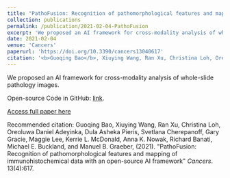 ```yaml
---
title: "PathoFusion: Recognition of pathomorphological features and mapping of immunohistochemical data with an open-source AI framework"
collection: publications
permalink: /publication/2021-02-04-PathoFusion
excerpt: 'We proposed an AI framework for cross-modality analysis of whole-slide pathology images. Code:https://github.com/guoqingbao/Pathofusion.'
date: 2021-02-04
venue: 'Cancers'
paperurl: 'https://doi.org/10.3390/cancers13040617'
citation: '<b>Guoqing Bao</b>, Xiuying Wang, Ran Xu, Christina Loh, Oreoluwa Daniel Adeyinka, Dula Asheka Pieris, Svetlana Cherepanoff, Gary Gracie, Maggie Lee, Kerrie L. McDonald, Anna K. Nowak, Richard Banati, Michael E. Buckland, and Manuel B. Graeber, (2021). &quot;PathoFusion: Recognition of pathomorphological features and mapping of immunohistochemical data with an open-source AI framework&quot; <i>Cancers</i>. 13(4):617.'
---
```

We proposed an AI framework for cross-modality analysis of whole-slide pathology images. 

Open-source Code in GitHub: [link](https://github.com/guoqingbao/Pathofusion).

[Access full paper here](https://doi.org/10.3390/cancers13040617)

Recommended citation: Guoqing Bao, Xiuying Wang, Ran Xu, Christina Loh, Oreoluwa Daniel Adeyinka, Dula Asheka Pieris, Svetlana Cherepanoff, Gary Gracie, Maggie Lee, Kerrie L. McDonald, Anna K. Nowak, Richard Banati, Michael E. Buckland, and Manuel B. Graeber, (2021). "PathoFusion: Recognition of pathomorphological features and mapping of immunohistochemical data with an open-source AI framework" <i>Cancers</i>. 13(4):617.